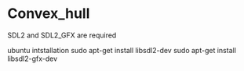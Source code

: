 # Convex_hull

SDL2 and SDL2_GFX are required

ubuntu intstallation 
  sudo apt-get install libsdl2-dev
  sudo apt-get install libsdl2-gfx-dev
